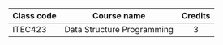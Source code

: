 | Class code | Course name                | Credits |
| ---------- | -------------------------- | :-----: |
| ITEC423    | Data Structure Programming |    3    |
